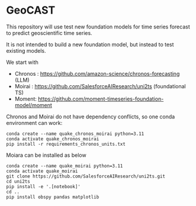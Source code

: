 # GeoCAST

This repository will use test new foundation models for time series forecast to predict geoscientific time series.

It is not intended to build a new foundation model, but instead to test existing models.

We start with 

* Chronos : https://github.com/amazon-science/chronos-forecasting (LLM)
* Moirai : https://github.com/SalesforceAIResearch/uni2ts (foundational TS)
* Moment: https://github.com/moment-timeseries-foundation-model/moment

Chronos and Moirai do not have dependency conflicts, so one conda environment can work:

```
conda create --name quake_chronos_moirai python=3.11
conda activate quake_chronos_moirai
pip install -r requirements_chronos_units.txt
```



Moiara can be installed as below
```
conda create --name quake_moirai python=3.11
conda activate quake_moirai
git clone https://github.com/SalesforceAIResearch/uni2ts.git
cd uni2ts
pip install -e '.[notebook]'
cd ..
pip install obspy pandas matplotlib
```
